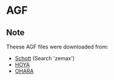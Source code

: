 # AGF

## Note
Theese AGF files were downloaded from:

- [Schott](https://www.us.schott.com/advanced_optics/english/download/index.html)  (Search 'zemax')
- [HOYA](http://www.hoya-opticalworld.com/japanese/datadownload/index.html)
- [OHARA](https://www.ohara-inc.co.jp/product/catalog/)


